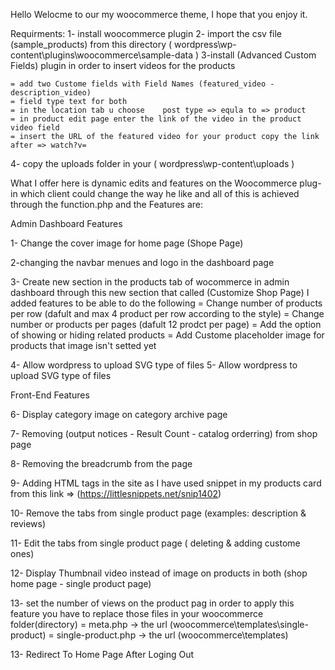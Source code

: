 Hello
Welocme to our my woocommerce theme, I hope that you enjoy it.

Requirments:
1- install woocommerce plugin
2- import the csv file (sample_products) from this directory ( wordpress\wp-content\plugins\woocommerce\sample-data )
3-install (Advanced Custom Fields) plugin in order to insert videos for the products

	= add two Custome fields with Field Names (featured_video - description_video)
	= field type text for both
	= in the location tab u choose    post type => equla to => product
	= in product edit page enter the link of the video in the product video field
	= insert the URL of the featured video for your product copy the link after => watch?v=
4- copy the uploads folder in your ( wordpress\wp-content\uploads )

What I offer here is dynamic edits and features on the Woocommerce plug-in which client could change the way he like and all of this is achieved through the function.php
and the Features are:

Admin Dashboard Features

1- Change the cover image for home page (Shope Page) 

2-changing the navbar menues and logo in the dashboard page

3- Create new section in the products tab of wocommerce in admin dashboard through this new section that called (Customize Shop Page) I added features to be  able to do the following
	= Change number of products per row   (dafult  and max 4 product per row according to the style)
	= Change number or products per pages (dafult 12 prodct per page)
	= Add the option of showing or hiding related products
	= Add Custome placeholder image for products that image isn't setted yet

4- Allow wordpress to upload SVG type of files
5- Allow wordpress to upload SVG type of files

Front-End Features

6- Display category image on category archive page

7- Removing (output notices - Result Count - catalog orderring) from shop page

8- Removing the breadcrumb from the page

9- Adding HTML tags in the site as I have used snippet in my products card from this link => (https://littlesnippets.net/snip1402)

10- Remove the tabs from single product page (examples: description & reviews)


11- Edit the tabs from single product page ( deleting & adding custome ones)

12- Display Thumbnail video instead of image on products in both (shop home page - single product page)

13- set the number of views on the product pag in order to apply this feature you have to replace those files in your woocommerce folder(directory)
	= meta.php	  	-> the url (woocommerce\templates\single-product)
	= single-product.php  	-> the url (woocommerce\templates)

13- Redirect To Home Page After Loging Out